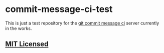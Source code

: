 # commit-message-ci-test

This is just a test repository for the [git commit message
ci](https://github.com/Starefossen/commit-message-ci) server currently in the
works.

## [MIT Licensed](https://github.com/Starefossen/commit-message-ci-test/blob/master/LICENSE)
